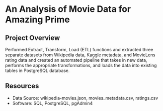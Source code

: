 # An Analysis of Movie Data for Amazing Prime

## Project Overview
Performed Extract, Transform, Load (ETL) functions and extracted three separate datasets from Wikipedia data, Kaggle metadata, and MovieLens rating data and created an automated pipeline that takes in new data, performs the appropriate transformations, and loads the data into existing tables in PostgreSQL database.

## Resources
- Data Source: wikipedia-movies.json, movies_metadata.csv, ratings.csv
- Software: SQL, PostgreSQL, pgAdmin4
